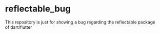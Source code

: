 # reflectable_bug
This repository is just for showing a bug regarding the reflectable package of dart/flutter 
